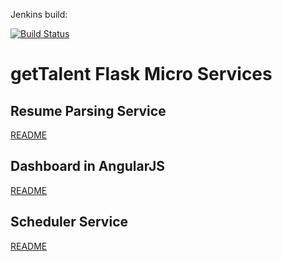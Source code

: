 Jenkins build:

[![Build Status](http://jenkins.gettalent.com:8080/buildStatus/icon?job=talent-flask-services)](http://jenkins.gettalent.com:8080/job/talent-flask-services)

getTalent Flask Micro Services
==============================

Resume Parsing Service
-------------
[README](resume_parsing_service/README.md)

Dashboard in AngularJS
----------------------
[README](dashboard/README.md)

Scheduler Service
-------------
[README](scheduler_service/README.md)
